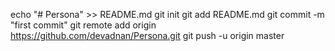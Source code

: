echo "# Persona" >> README.md
git init
git add README.md
git commit -m "first commit"
git remote add origin https://github.com/devadnan/Persona.git
git push -u origin master
